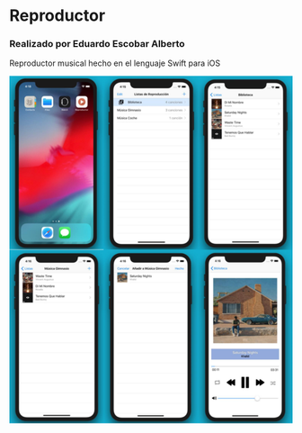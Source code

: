 # Reproductor
### Realizado por Eduardo Escobar Alberto
Reproductor musical hecho en el lenguaje Swift para iOS

![](Recursos/interfaz.png)



